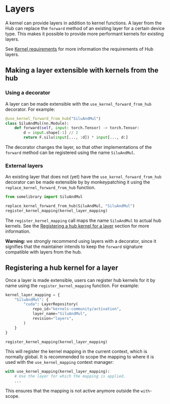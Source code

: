 # Layers

A kernel can provide layers in addition to kernel functions. A layer from
the Hub can replace the `forward` method of an existing layer for a certain
device type. This makes it possible to provide more performant kernels for
existing layers.

See [Kernel requirements](kernel-requirements.md) for more information the
requirements of Hub layers.

## Making a layer extensible with kernels from the hub

### Using a decorator

A layer can be made extensible with the `use_kernel_forward_from_hub`
decorator. For example:

```python
@use_kernel_forward_from_hub("SiluAndMul")
class SiluAndMul(nn.Module):
    def forward(self, input: torch.Tensor) -> torch.Tensor:
        d = input.shape[-1] // 2
        return F.silu(input[..., :d]) * input[..., d:]
```

The decorator changes the layer, so that other implementations of the `forward`
method can be registered using the name `SiluAndMul`.

### External layers

An existing layer that does not (yet) have the `use_kernel_forward_from_hub`
decorator can be made extensible by by monkeypatching it using the `replace_kernel_forward_from_hub` function.

```python
from somelibrary import SiluAndMul

replace_kernel_forward_from_hub(SiluAndMul, "SiluAndMul")
register_kernel_mapping(kernel_layer_mapping)
```

The `register_kernel_mapping` call maps the name `SiluAndMul` to actual
hub kernels. See the [Registering a hub kernel for a layer](#registering-a-hub-kernel-for-a-layer)
section for more information.

**Warning:** we strongly recommend using layers with a decorator, since
it signifies that the maintainer intends to keep the `forward` signature
compatible with layers from the hub.

## Registering a hub kernel for a layer

Once a layer is made extensible, users can register hub kernels for it
by name using the `register_kernel_mapping` function. For example:

```python
kernel_layer_mapping = {
    "SiluAndMul": {
        "cuda": LayerRepository(
            repo_id="kernels-community/activation",
            layer_name="SiluAndMul",
            revision="layers",
        )
    }
}

register_kernel_mapping(kernel_layer_mapping)
```

This will register the kernel mapping in the current context, which is
normally global. It is recommended to scope the mapping to where it is
used with the `use_kernel_mapping` context manager:

```python
with use_kernel_mapping(kernel_layer_mapping):
    # Use the layer for which the mapping is applied.
    ...
```

This ensures that the mapping is not active anymore outside the
`with`-scope.
